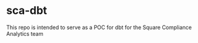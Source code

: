 # sca-dbt

This repo is intended to serve as a POC for dbt for the Square Compliance Analytics team
